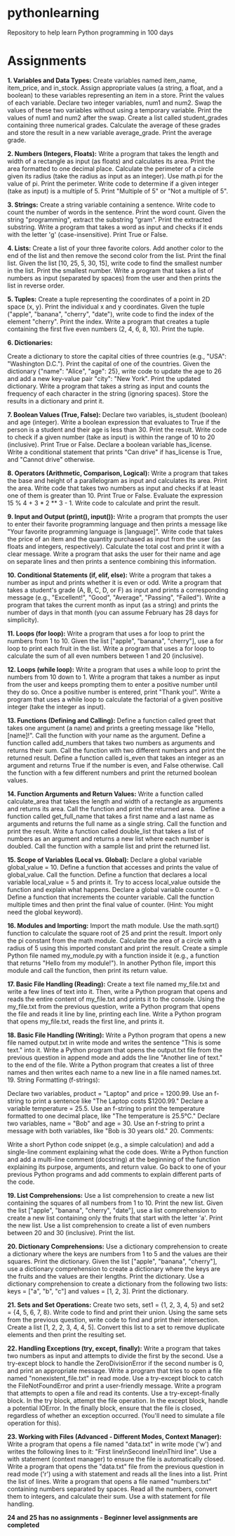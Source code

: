 # pythonlearning

Repository to help learn Python programming in 100 days

# Assignments

**1. Variables and Data Types:**
Create variables named item_name, item_price, and in_stock. Assign appropriate values (a string, a float, and a boolean) to these variables representing an item in a store. Print the values of each variable.
Declare two integer variables, num1 and num2. Swap the values of these two variables without using a temporary variable. Print the values of num1 and num2 after the swap.
Create a list called student_grades containing three numerical grades. Calculate the average of these grades and store the result in a new variable average_grade. Print the average grade.

**2. Numbers (Integers, Floats):**
Write a program that takes the length and width of a rectangle as input (as floats) and calculates its area. Print the area formatted to one decimal place.
Calculate the perimeter of a circle given its radius (take the radius as input as an integer). Use math.pi for the value of pi. Print the perimeter.
Write code to determine if a given integer (take as input) is a multiple of 5. Print "Multiple of 5" or "Not a multiple of 5".

**3. Strings:**
Create a string variable containing a sentence. Write code to count the number of words in the sentence. Print the word count.
Given the string "programming", extract the substring "gram". Print the extracted substring.
Write a program that takes a word as input and checks if it ends with the letter 'g' (case-insensitive). Print True or False.

**4. Lists:**
Create a list of your three favorite colors. Add another color to the end of the list and then remove the second color from the list. Print the final list.
Given the list [10, 25, 5, 30, 15], write code to find the smallest number in the list. Print the smallest number.
Write a program that takes a list of numbers as input (separated by spaces) from the user and then prints the list in reverse order.

**5. Tuples:**
Create a tuple representing the coordinates of a point in 2D space (x, y). Print the individual x and y coordinates.
Given the tuple ("apple", "banana", "cherry", "date"), write code to find the index of the element "cherry". Print the index.
Write a program that creates a tuple containing the first five even numbers (2, 4, 6, 8, 10). Print the tuple.

**6. Dictionaries:**

Create a dictionary to store the capital cities of three countries (e.g., "USA": "Washington D.C."). Print the capital of one of the countries.
Given the dictionary {"name": "Alice", "age": 25}, write code to update the age to 26 and add a new key-value pair "city": "New York". Print the updated dictionary.
Write a program that takes a string as input and counts the frequency of each character in the string (ignoring spaces). Store the results in a dictionary and print it.

**7. Boolean Values (True, False):**
Declare two variables, is_student (boolean) and age (integer). Write a boolean expression that evaluates to True if the person is a student and their age is less than 30. Print the result.
Write code to check if a given number (take as input) is within the range of 10 to 20 (inclusive). Print True or False.
Declare a boolean variable has_license. Write a conditional statement that prints "Can drive" if has_license is True, and "Cannot drive" otherwise.

**8. Operators (Arithmetic, Comparison, Logical):**
Write a program that takes the base and height of a parallelogram as input and calculates its area. Print the area.
Write code that takes two numbers as input and checks if at least one of them is greater than 10. Print True or False.
Evaluate the expression 15 % 4 + 3 \* 2 \*\* 3 - 1. Write code to calculate and print the result.

**9. Input and Output (print(), input()):**
Write a program that prompts the user to enter their favorite programming language and then prints a message like "Your favorite programming language is [language]".
Write code that takes the price of an item and the quantity purchased as input from the user (as floats and integers, respectively). Calculate the total cost and print it with a clear message.
Write a program that asks the user for their name and age on separate lines and then prints a sentence combining this information.

**10. Conditional Statements (if, elif, else):**
Write a program that takes a number as input and prints whether it is even or odd.
Write a program that takes a student's grade (A, B, C, D, or F) as input and prints a corresponding message (e.g., "Excellent!", "Good", "Average", "Passing", "Failed").
Write a program that takes the current month as input (as a string) and prints the number of days in that month (you can assume February has 28 days for simplicity).

**11. Loops (for loop):**
Write a program that uses a for loop to print the numbers from 1 to 10.
Given the list ["apple", "banana", "cherry"], use a for loop to print each fruit in the list.
Write a program that uses a for loop to calculate the sum of all even numbers between 1 and 20 (inclusive).

**12. Loops (while loop):**
Write a program that uses a while loop to print the numbers from 10 down to 1.
Write a program that takes a number as input from the user and keeps prompting them to enter a positive number until they do so. Once a positive number is entered, print "Thank you!".
Write a program that uses a while loop to calculate the factorial of a given positive integer (take the integer as input).

**13. Functions (Defining and Calling):**
Define a function called greet that takes one argument (a name) and prints a greeting message like "Hello, [name]!". Call the function with your name as the argument.
Define a function called add_numbers that takes two numbers as arguments and returns their sum. Call the function with two different numbers and print the returned result.
Define a function called is_even that takes an integer as an argument and returns True if the number is even, and False otherwise. Call the function with a few different numbers and print the returned boolean values.

**14. Function Arguments and Return Values:**
Write a function called calculate_area that takes the length and width of a rectangle as arguments and returns its area. Call the function and print the returned area.  
Define a function called get_full_name that takes a first name and a last name as arguments and returns the full name as a single string. Call the function and print the result.
Write a function called double_list that takes a list of numbers as an argument and returns a new list where each number is doubled. Call the function with a sample list and print the returned list.

**15. Scope of Variables (Local vs. Global):**
Declare a global variable global_value = 10. Define a function that accesses and prints the value of global_value. Call the function.
Define a function that declares a local variable local_value = 5 and prints it. Try to access local_value outside the function and explain what happens.
Declare a global variable counter = 0. Define a function that increments the counter variable. Call the function multiple times and then print the final value of counter. (Hint: You might need the global keyword).

**16. Modules and Importing:**
Import the math module. Use the math.sqrt() function to calculate the square root of 25 and print the result.
Import only the pi constant from the math module. Calculate the area of a circle with a radius of 5 using this imported constant and print the result.
Create a simple Python file named my_module.py with a function inside it (e.g., a function that returns "Hello from my module!"). In another Python file, import this module and call the function, then print its return value.

**17. Basic File Handling (Reading):**
Create a text file named my_file.txt and write a few lines of text into it. Then, write a Python program that opens and reads the entire content of my_file.txt and prints it to the console.
Using the my_file.txt from the previous question, write a Python program that opens the file and reads it line by line, printing each line.
Write a Python program that opens my_file.txt, reads the first line, and prints it.

**18. Basic File Handling (Writing):**
Write a Python program that opens a new file named output.txt in write mode and writes the sentence "This is some text." into it.
Write a Python program that opens the output.txt file from the previous question in append mode and adds the line "Another line of text." to the end of the file.
Write a Python program that creates a list of three names and then writes each name to a new line in a file named names.txt. 19. String Formatting (f-strings):

Declare two variables, product = "Laptop" and price = 1200.99. Use an f-string to print a sentence like "The Laptop costs $1200.99."
Declare a variable temperature = 25.5. Use an f-string to print the temperature formatted to one decimal place, like "The temperature is 25.5°C."
Declare two variables, name = "Bob" and age = 30. Use an f-string to print a message with both variables, like "Bob is 30 years old." 20. Comments:

Write a short Python code snippet (e.g., a simple calculation) and add a single-line comment explaining what the code does.
Write a Python function and add a multi-line comment (docstring) at the beginning of the function explaining its purpose, arguments, and return value.
Go back to one of your previous Python programs and add comments to explain different parts of the code.

**19. List Comprehensions:**
Use a list comprehension to create a new list containing the squares of all numbers from 1 to 10. Print the new list.
Given the list ["apple", "banana", "cherry", "date"], use a list comprehension to create a new list containing only the fruits that start with the letter 'a'. Print the new list.
Use a list comprehension to create a list of even numbers between 20 and 30 (inclusive). Print the list.

**20. Dictionary Comprehensions:**
Use a dictionary comprehension to create a dictionary where the keys are numbers from 1 to 5 and the values are their squares. Print the dictionary.
Given the list ["apple", "banana", "cherry"], use a dictionary comprehension to create a dictionary where the keys are the fruits and the values are their lengths. Print the dictionary.
Use a dictionary comprehension to create a dictionary from the following two lists: keys = ["a", "b", "c"] and values = [1, 2, 3]. Print the dictionary.

**21. Sets and Set Operations:**
Create two sets, set1 = {1, 2, 3, 4, 5} and set2 = {4, 5, 6, 7, 8}. Write code to find and print their union.
Using the same sets from the previous question, write code to find and print their intersection.
Create a list [1, 2, 2, 3, 4, 4, 5]. Convert this list to a set to remove duplicate elements and then print the resulting set.

**22. Handling Exceptions (try, except, finally):**
Write a program that takes two numbers as input and attempts to divide the first by the second. Use a try-except block to handle the ZeroDivisionError if the second number is 0, and print an appropriate message.
Write a program that tries to open a file named "nonexistent_file.txt" in read mode. Use a try-except block to catch the FileNotFoundError and print a user-friendly message.
Write a program that attempts to open a file and read its contents. Use a try-except-finally block. In the try block, attempt the file operation. In the except block, handle a potential IOError. In the finally block, ensure that the file is closed, regardless of whether an exception occurred. (You'll need to simulate a file operation for this).

**23. Working with Files (Advanced - Different Modes, Context Manager):**
Write a program that opens a file named "data.txt" in write mode ('w') and writes the following lines to it: "First line\nSecond line\nThird line". Use a with statement (context manager) to ensure the file is automatically closed.
Write a program that opens the "data.txt" file from the previous question in read mode ('r') using a with statement and reads all the lines into a list. Print the list of lines.
Write a program that opens a file named "numbers.txt" containing numbers separated by spaces. Read all the numbers, convert them to integers, and calculate their sum. Use a with statement for file handling.

**24 and 25 has no assignments - Beginner level assignments are completed**
